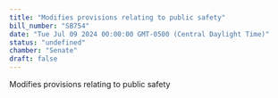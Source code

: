 ```yaml
---
title: "Modifies provisions relating to public safety"
bill_number: "SB754"
date: "Tue Jul 09 2024 00:00:00 GMT-0500 (Central Daylight Time)"
status: "undefined"
chamber: "Senate"
draft: false
---
```

Modifies provisions relating to public safety
